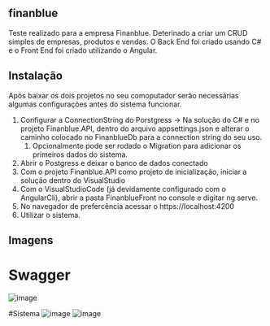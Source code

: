 ## finanblue
Teste realizado para a empresa Finanblue. Deterinado a criar um CRUD simples de empresas, produtos e vendas. 
O Back End foi criado usando C# e o Front End foi criado utilizando o Angular. 

## Instalação
Após baixar os dois projetos no seu comoputador serão necessárias algumas configurações antes do sistema funcionar. 

1. Configurar a ConnectionString do Porstgress -> Na solução do C# e no projeto Finanblue.API, dentro do arquivo appsettings.json e alterar o caminho colocado no FinanblueDb para a connection string do seu uso.
    1. Opcionalmente pode ser rodado o Migration para adicionar os primeiros dados do sistema.
2. Abrir o Postgress e deixar o banco de dados conectado
3. Com o projeto Finanblue.API como projeto de inicialização, iniciar a solução dentro do VisualStudio
4. Com o VisualStudioCode (já devidamente configurado com o AngularCli), abrir a pasta FinanblueFront no console e digitar ng serve. 
5. No navegador de prefercência acessar o https://localhost:4200
6. Utilizar o sistema.

## Imagens

# Swagger
![image](https://user-images.githubusercontent.com/60353241/229652041-8733b81d-4fd9-4855-88b6-46e1f42646fe.png)

#Sistema
![image](https://user-images.githubusercontent.com/60353241/229652067-6e98de4f-1f95-4590-9cb8-b7d7872a5fbd.png)
![image](https://user-images.githubusercontent.com/60353241/229652083-1fcc1f1c-d3af-48b9-91cf-deab871f183d.png)
